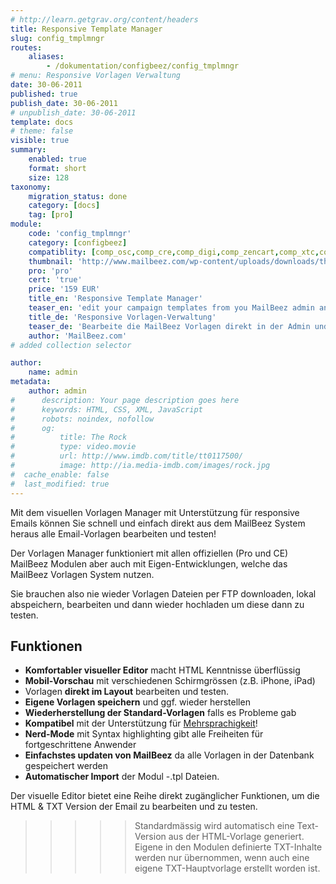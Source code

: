 ```yaml
---
# http://learn.getgrav.org/content/headers
title: Responsive Template Manager
slug: config_tmplmngr
routes:
    aliases:
        - /dokumentation/configbeez/config_tmplmngr
# menu: Responsive Vorlagen Verwaltung
date: 30-06-2011
published: true
publish_date: 30-06-2011
# unpublish_date: 30-06-2011
template: docs
# theme: false
visible: true
summary:
    enabled: true
    format: short
    size: 128
taxonomy:
    migration_status: done
    category: [docs]
    tag: [pro]
module:
    code: 'config_tmplmngr'
    category: [configbeez]
    compatiblity: [comp_osc,comp_cre,comp_digi,comp_zencart,comp_xtc,comp_gambio]
    thumbnail: 'http://www.mailbeez.com/wp-content/uploads/downloads/thumbnails/2011/08/icon_321.png'
    pro: 'pro'
    cert: 'true'
    price: '159 EUR'
    title_en: 'Responsive Template Manager'
    teaser_en: 'edit your campaign templates from you MailBeez admin and send responsive Emails'
    title_de: 'Responsive Vorlagen-Verwaltung'
    teaser_de: 'Bearbeite die MailBeez Vorlagen direkt in der Admin und versende responsive Emails'
    author: 'MailBeez.com'
# added collection selector

author:
    name: admin
metadata:
    author: admin
#      description: Your page description goes here
#      keywords: HTML, CSS, XML, JavaScript
#      robots: noindex, nofollow
#      og:
#          title: The Rock
#          type: video.movie
#          url: http://www.imdb.com/title/tt0117500/
#          image: http://ia.media-imdb.com/images/rock.jpg
#  cache_enable: false
#  last_modified: true
---
```


Mit dem visuellen Vorlagen Manager mit Unterstützung für responsive Emails können Sie schnell und einfach direkt aus dem MailBeez System heraus alle Email-Vorlagen bearbeiten und testen!

Der Vorlagen Manager funktioniert mit allen offiziellen (Pro und CE) MailBeez Modulen aber auch mit Eigen-Entwicklungen, welche das MailBeez Vorlagen System nutzen.

Sie brauchen also nie wieder Vorlagen Dateien per FTP downloaden, lokal abspeichern, bearbeiten und dann wieder hochladen um diese dann zu testen.


## Funktionen

- **Komfortabler visueller Editor** macht HTML Kenntnisse überflüssig
- **Mobil-Vorschau** mit verschiedenen Schirmgrössen (z.B. iPhone, iPad)
- Vorlagen **direkt im Layout** bearbeiten und testen.
- **Eigene Vorlagen speichern** und ggf. wieder herstellen
- **Wiederherstellung der Standard-Vorlagen** falls es Probleme gab
- **Kompatibel** mit der Unterstützung für [Mehrsprachigkeit](/dokumentation/configbeez/config_tmplmngr_lng/ "Multilanguage Template Manager")!
- **Nerd-Mode** mit Syntax highlighting gibt alle Freiheiten für fortgeschrittene Anwender
- **Einfachstes updaten von MailBeez** da alle Vorlagen in der Datenbank gespeichert werden
- **Automatischer Import** der Modul -.tpl Dateien.

Der visuelle Editor bietet eine Reihe direkt zugänglicher Funktionen, um die HTML & TXT Version der Email zu bearbeiten und zu testen.

>>>>>Standardmässig wird automatisch eine Text-Version aus der HTML-Vorlage generiert. Eigene in den Modulen definierte TXT-Inhalte werden nur übernommen, wenn auch eine eigene TXT-Hauptvorlage erstellt worden ist.